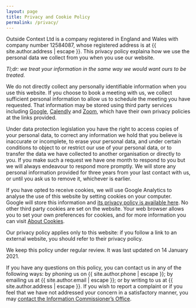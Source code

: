 ```yaml
---
layout: page
title: Privacy and Cookie Policy
permalink: /privacy/
---
```


Outside Context Ltd is a company registered in England and Wales with company number 12584087, whose registered address is at {{ site.author.address | escape }}. This privacy policy explaina how we use the personal data we collect from you when you use our website.

_Tl;dr: we treat your information in the same way we would want ours to be treated._ 

We do not directly collect any personally identifiable information when you use this website. If you choose to book a meeting with us, we collect sufficient personal information to allow us to schedule the meeting you have requested. That information may be stored using third party services including <a href="https://policies.google.com/privacy">Google</a>, <a href="https://calendly.com/pages/privacy">Calendly</a> and <a href="https://zoom.us/privacy-and-legal">Zoom</a>, which have their own privacy policies at the links provided. 

Under data protection legislation you have the right to access copies of your personal data, to correct any information we hold that you believe is inaccurate or incomplete, to erase your personal data, and under certain conditions to object to or restrict our use of your personal data, or to transfer the data we have collected to another organisation or directly to you. If you make such a request we have one month to respond to you but we will always endeavour to respond more promptly. We will store any personal information provided for three years from your last contact with us, or until you ask us to remove it, whichever is earlier. 

If you have opted to receive cookies, we will use Google Analytics to analyse the use of this website by setting cookies on your computer. Google will store this information and <a href="https://policies.google.com/privacy">its privacy policy is available here</a>. No other third party cookies are set on the website. Your web browser allows you to set your own preferences for cookies, and for more information you can visit <a href="https://www.aboutcookies.org">About Cookies</a>.

Our privacy policy applies only to this website: if you follow a link to an external website, you should refer to their privacy policy.

We keep this policy under regular review. It was last updated on 14 January 2021.

If you have any questions on this policy, you can contact us in any of the following ways: by phoning us on {{ site.author.phone | escape }}; by emailing us at {{ site.author.email | escape }}; or by writing to us at {{ site.author.address | escape }}. If you wish to report a complaint or if you feel that we have not addressed your concern in a satisfactory manner, you may <a href="https://ico.org.uk">contact the Information Commissioner’s Office</a>.
